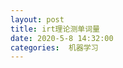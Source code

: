 ```yaml
---
layout: post
title: irt理论测单词量
date: 2020-5-8 14:32:00
categories:  机器学习
---
```


<script type="text/javascript" src="http://cdn.mathjax.org/mathjax/latest/MathJax.js?config=default"></script>
